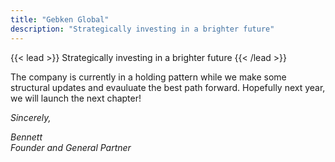 ```yaml
---
title: "Gebken Global"
description: "Strategically investing in a brighter future"
---
```


{{< lead >}}
Strategically investing in a brighter future
{{< /lead >}}

The company is currently in a holding pattern while we make some structural updates and evauluate the best path forward. Hopefully next year, we will launch the next chapter!

*Sincerely,*

*Bennett <br>*
*Founder and General Partner*





